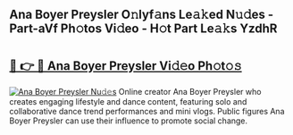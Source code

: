## Ana Boyer Preysler O𝚗lyf𝚊ns Le𝚊𝚔ed N𝚞𝚍es - Part-aVf Ph𝚘tos Vi𝚍eo - H𝚘t Part Le𝚊𝚔s YzdhR

# <h2><a href="http://hf7en61.feru.top/?c=Ana+Boyer+Preysler">🔗 👉 🔴 Ana Boyer Preysler Vi𝚍𝚎o Ph𝚘t𝚘𝚜</a></h2>

[![Ana Boyer Preysler Nu𝚍𝚎s](https://i.imgur.com/0TWrTi3.gif)](http://hf7en61.feru.top/?c=Ana+Boyer+Preysler)
Online creator Ana Boyer Preysler who creates engaging lifestyle and dance content, featuring solo and collaborative dance trend performances and mini vlogs. Public figures Ana Boyer Preysler can use their influence to promote social change. 
